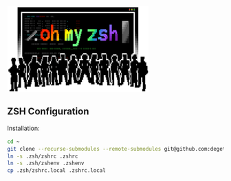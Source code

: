 ![OhMyZSH](ohmyzsh.png)

## **ZSH Configuration**

Installation:

```sh
cd ~
git clone --recurse-submodules --remote-submodules git@github.com:degete/zshrc.git ~/.zsh
ln -s .zsh/zshrc .zshrc
ln -s .zsh/zshenv .zshenv
cp .zsh/zshrc.local .zshrc.local
```

